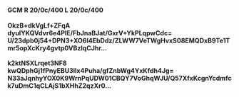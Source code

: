 #### GCM R 20/0c/400 L 20/0c/400
**OkzB+dkVgLf+ZFqA**<br/>**dyulYKQVdvr6e4PIE/FbJnaBJat/GxrV+YkPLqpwCdc=**<br/>**U/23dpb0j54+DPN3+XO6l4EbDdz/ZLWW7VeTWgHvxS08EMQDxB9Te1Tmr5opXcKry4gvtp0VBzlqCJhr...**<br/><br/>
**k2ktNSXLrqet3NF8**<br/>**kwQDphGj1fPnyEBU3llx4Puha/gfZnbWg4YxKfdh4Jg=**<br/>**N33aJqnhyYOX0K9WrnPqUDW01CBQY7VoGhqWJU/Q57XfxKcgnYcdmfck7uDmC1qCLAjS1bXHhZ2qzXr0...**